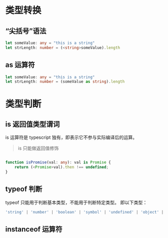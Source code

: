 # 类型转换

## “尖括号”语法

``` ts
let someValue: any = "this is a string"
let strLength: number = (<string>someValue).length
```

## as 运算符

``` ts
let someValue: any = "this is a string"
let strLength: number = (someValue as string).length
```

# 类型判断

## is 返回值类型谓词

is 运算符是 typescript 独有，即表示它不参与实际编译后的运算。

> is 只能做返回值修饰

``` ts

function isPromise(val: any): val is Promise {
    return (<Promise>val).then !== undefined;
}

```

## typeof 判断

typeof 只能用于判断基本类型，不能用于判断特定类型。
即以下类型：
``` ts
'string' | 'number' | 'boolean' | 'symbol' | 'undefined' | 'object' | 'function'
```



## instanceof 运算符


